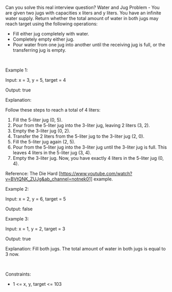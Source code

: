 Can you solve this real interview question? Water and Jug Problem - You are given two jugs with capacities x liters and y liters. You have an infinite water supply. Return whether the total amount of water in both jugs may reach target using the following operations:

 * Fill either jug completely with water.
 * Completely empty either jug.
 * Pour water from one jug into another until the receiving jug is full, or the transferring jug is empty.

 

Example 1:

Input: x = 3, y = 5, target = 4

Output: true

Explanation:

Follow these steps to reach a total of 4 liters:

 1. Fill the 5-liter jug (0, 5).
 2. Pour from the 5-liter jug into the 3-liter jug, leaving 2 liters (3, 2).
 3. Empty the 3-liter jug (0, 2).
 4. Transfer the 2 liters from the 5-liter jug to the 3-liter jug (2, 0).
 5. Fill the 5-liter jug again (2, 5).
 6. Pour from the 5-liter jug into the 3-liter jug until the 3-liter jug is full. This leaves 4 liters in the 5-liter jug (3, 4).
 7. Empty the 3-liter jug. Now, you have exactly 4 liters in the 5-liter jug (0, 4).

Reference: The Die Hard [https://www.youtube.com/watch?v=BVtQNK_ZUJg&ab_channel=notnek01] example.

Example 2:

Input: x = 2, y = 6, target = 5

Output: false

Example 3:

Input: x = 1, y = 2, target = 3

Output: true

Explanation: Fill both jugs. The total amount of water in both jugs is equal to 3 now.

 

Constraints:

 * 1 <= x, y, target <= 103